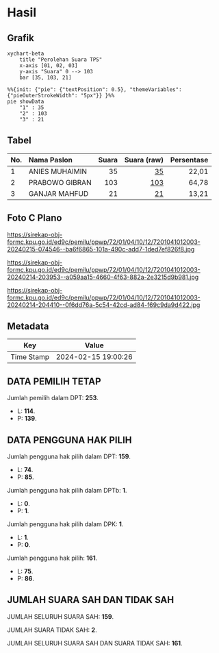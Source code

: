 # Hasil

## Grafik

```mermaid
xychart-beta
    title "Perolehan Suara TPS"
    x-axis [01, 02, 03]
    y-axis "Suara" 0 --> 103
    bar [35, 103, 21]
```

```mermaid
%%{init: {"pie": {"textPosition": 0.5}, "themeVariables": {"pieOuterStrokeWidth": "5px"}} }%%
pie showData
    "1" : 35
    "2" : 103
    "3" : 21
```

## Tabel

| No. | Nama Paslon    | Suara | Suara (raw) | Persentase |
|:--- |:-------------- | -----:| -----------:| ----------:|
| 1   | ANIES MUHAIMIN | 35    | [35][p-1]   | 22,01      |
| 2   | PRABOWO GIBRAN | 103   | [103][p-2]  | 64,78      |
| 3   | GANJAR MAHFUD  | 21    | [21][p-3]   | 13,21      |


[p-1]: https://github.com/gigit-pemilu/pemilu-2024-72-sulawesi-tengah/blob/main/pilpres/hitung-suara/sub/72-sulawesi-tengah/sub/01-banggai/sub/04-luwuk/sub/1012-bungin/sub/003-tps/sub/paslon-1.txt
[p-2]: https://github.com/gigit-pemilu/pemilu-2024-72-sulawesi-tengah/blob/main/pilpres/hitung-suara/sub/72-sulawesi-tengah/sub/01-banggai/sub/04-luwuk/sub/1012-bungin/sub/003-tps/sub/paslon-2.txt
[p-3]: https://github.com/gigit-pemilu/pemilu-2024-72-sulawesi-tengah/blob/main/pilpres/hitung-suara/sub/72-sulawesi-tengah/sub/01-banggai/sub/04-luwuk/sub/1012-bungin/sub/003-tps/sub/paslon-3.txt

## Foto C Plano

https://sirekap-obj-formc.kpu.go.id/ed9c/pemilu/ppwp/72/01/04/10/12/7201041012003-20240215-074546--ba6f6865-101a-490c-add7-1ded7ef826f8.jpg

https://sirekap-obj-formc.kpu.go.id/ed9c/pemilu/ppwp/72/01/04/10/12/7201041012003-20240214-203953--a059aa15-4660-4f63-882a-2e3215d9b981.jpg

https://sirekap-obj-formc.kpu.go.id/ed9c/pemilu/ppwp/72/01/04/10/12/7201041012003-20240214-204410--0f6dd76a-5c54-42cd-ad84-f69c9da9d422.jpg


## Metadata

| Key        | Value               |
| ---------- | ------------------- |
| Time Stamp | 2024-02-15 19:00:26 |


## DATA PEMILIH TETAP

Jumlah pemilih dalam DPT: **253**.
 * L: **114**.
 * P: **139**.

## DATA PENGGUNA HAK PILIH

Jumlah pengguna hak pilih dalam DPT: **159**.
 * L: **74**.
 * P: **85**.

Jumlah pengguna hak pilih dalam DPTb: **1**.
 * L: **0**.
 * P: **1**.

Jumlah pengguna hak pilih dalam DPK: **1**.
 * L: **1**.
 * P: **0**.

Jumlah pengguna hak pilih: **161**.
 * L: **75**.
 * P: **86**.

## JUMLAH SUARA SAH DAN TIDAK SAH

JUMLAH SELURUH SUARA SAH: **159**.

JUMLAH SUARA TIDAK SAH: **2**.

JUMLAH SELURUH SUARA SAH DAN SUARA TIDAK SAH: **161**.


